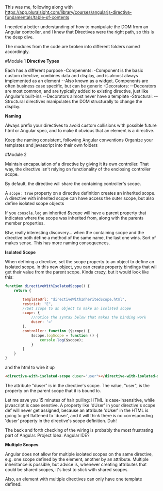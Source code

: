 This was me, following along with https://app.pluralsight.com/library/courses/angularjs-directive-fundamentals/table-of-contents

I needed a better understanding of how to manipulate the DOM from an Angular controller, and I knew that Directives were the right path, so this is the deep dive. 

The modules from the code are broken into different folders named accordingly. 

#Module 1
**Directive Types**

Each has a different purpose
-Compenents:
-Component is the basic custom directive, combines data and display, and is almost always implemented as an element
--Also known as a widget. Compenents are often business case specific, but can be generic
-Decorators:
--Decorators are most common, and are typically added to existing directive, just like Angular's built-ins
--Decorators almost never have a template
-Structural:
--Structural directives manipulates the DOM structurally to change the display.


**Naming**

Always prefix your directives to avoid custom collisions with possible future html or Angular spec, and to make it obvious that an element is a directive.

Keep the naming consistent, following Angular conventions
Organize your templates and javascript into their own folders

#Module 2

Maintain encapsulation of a directive by giving it its own controller. That way, the directive isn't relying on functionality of the enclosing controller scope.

By default, the directive will share the containing controller's scope.

A `scope: true` property on a directive definition creates an inherited scope. A directive with inherited scope can have access the outer scope, but also define isolated scope objects

If you `console.log` an inherited $scope will have a parent property that indicates where the scope was inherited from, along with the parents member properties. 

Btw, really interesting discovery... when the containing scope and the directive both define a method of the same name, the last one wins. Sort of makes sense. This has more naming consequences.

**Isolated Scope**

When defining a directive, set the scope property to an object to define an isolated scope. In this new object, you can create property bindings that will get their value from the parent scope. Kinda crazy, but it would look like this: 
```javascript
function directiveWithIsolatedScope() {
    return {

        templateUrl: "directiveWithInheritedScope.html",
        restrict: "E",
        //Set scope to an object to make an isolated scope
        scope: {
            //notice the syntax below that makes the binding work
            duser: '='
        },
        controller: function ($scope) {
            $scope.logScope = function () {
                console.log($scope);
            }
        }
    }
}
```

and the html to wire it up

```html
<directive-with-isolated-scope duser="user"></directive-with-isolated-scope>
```
The attribute "duser" is in the directive's scope. The value, "user", is the property on the parent scope that it is bound to. 

Let me save you 15 minutes of hair pulling: HTML is case-insensitive, while javascript is case senstive. A property like 'dUser' in your directive's scope def will never get assigned, because an attribute 'dUser' in the HTML is going to get flattened to 'duser', and it will think there is no corresponding 'duser' property in the directive's scope definition. Duh!

The back and forth checking of the wiring is probably the most frustrating part of Angular. Project Idea: Angular IDE?

**Multiple Scopes**

Angular does not allow for multiple isolated scopes on the same directive, e.g. one scope defined by the element, another by an attribute. Multiple inheritance is possible, but advice is, whenever creating attributes that could be shared scopes, it's best to stick with shared scopes. 

Also, an element with multiple directives can only have one template defined. 